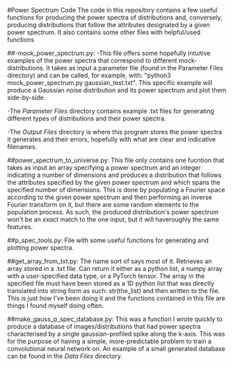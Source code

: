 #Power Spectrum Code
The code in this repository contains a few useful functions for producing the power spectra of distributions and, conversely, producing distributions that follow the attributes designated by a given power spectrum. It also contains some other files with helpful/used functions

##-mock\_power\_spectrum.py:
-This file offers some hopefully intuitive examples of the power spectra that correspond to different mock-distributions. It takes as input a parameter file (found in the Parameter Files directory) and can be called, for example, with: "python3 mock\_power\_spectrum.py gaussian_test.txt". This specific example will produce a Gaussian noise distribution and its power spectrum and plot them side-by-side.

-The *Parameter Files* directory contains example .txt files for generating different types of distributions and their power spectra.

-The *Output Files* directory is where this program stores the power spectra it generates and their errors, hopefully with what are clear and indicative filenames.



##power\_spectrum\_to\_universe.py:
This file only contains one fucntion that takes as input an array specifying a power spectrum and an integer indicating a number of dimensions and produces a distribution that follows the attributes specified by the given power spectrum and which spans the specified number of dimensions. This is done by populating a Fourier space according to the given power spectrum and then performing an inverse Fourier transform on it, but there are some random elements to the population process. As such, the produced distribution's power spectrum won't be an *exact* match to the one input, but it will haveroughly the same features.

##p\_spec\_tools.py:
File with some useful functions for generating and plotting power spectra.

##get\_array\_from\_txt.py:
The name sort of says most of it. Retrieves an array stored in a .txt file. Can return it either as a python list, a numpy array with a user-specified data type, or a PyTorch tensor. The array in the specified file must have been stored as a 1D python list that was directly translated into string form as such: str(the_list) and then written to the file. This is just how I've been doing it and the functions contained in this file are things I found myself doing often.

##make\_gauss\_p\_spec\_database.py:
This was a function I wrote quickly to produce a database of images/distributions that had power spectra characterised by a single gaussian-profiled spike along the k-axis. This was for the purpose of having a simple, more-predictable problem to train a convolutional neural network on. An example of a small generated database can be found in the *Data Files* directory.